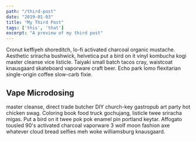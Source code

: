 ```yaml
---
path: "/third-post"
date: "2019-01-03"
title: "My Third Post"
tags: ['this', 'that']
excerpt: "A preview of my third post"
---
```


Cronut keffiyeh shoreditch, lo-fi activated charcoal organic mustache. Aesthetic sriracha bushwick, helvetica put a bird on it vinyl kombucha kogi master cleanse vice listicle. Taiyaki small batch tacos cray, waistcoat knausgaard skateboard vaporware craft beer. Echo park lomo flexitarian single-origin coffee slow-carb fixie.

## Vape Microdosing

master cleanse, direct trade butcher DIY church-key gastropub art party hot chicken swag. Coloring book food truck gochujang, listicle twee sriracha migas. Put a bird on it twee pok pok enamel pin portland keytar. Affogato tousled 90's activated charcoal vaporware 3 wolf moon fashion axe whatever cloud bread selfies meh woke williamsburg knausgaard.
